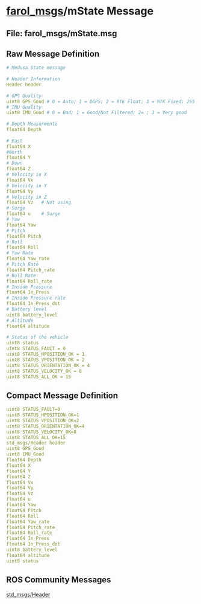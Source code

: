 [farol_msgs](README.md)/mState Message
===============================================

File: farol_msgs/mState.msg
----------------------------

Raw Message Definition
----------------------
```yaml
# Medusa State message  
  
# Header Information  
Header header  
  
# GPS Quality  
uint8 GPS_Good # 0 = Auto; 1 = DGPS; 2 = RTK Float; 3 = RTK Fixed; 255 = no GPS  
# IMU Quality  
uint8 IMU_Good # 0 = Bad; 1 = Good/Not Filtered; 2= ; 3 = Very good  
  
# Depth Measurmente  
float64 Depth  
  
# East   
float64 X  
#North  
float64 Y  
# Down  
float64 Z  
# Velocity in X  
float64 Vx  
# Velocity in Y  
float64 Vy  
# Velocity in Z  
float64 Vz   # Not using  
# Surge  
float64 u    # Surge  
# Yaw  
float64 Yaw  
# Pitch  
float64 Pitch  
# Roll  
float64 Roll  
# Yaw Rate  
float64 Yaw_rate  
# Pitch Rate  
float64 Pitch_rate  
# Roll Rate  
float64 Roll_rate  
# Inside Pressure  
float64 In_Press  
# Inside Pressure rate  
float64 In_Press_dot  
# Battery level  
uint8 battery_level  
# Altitude  
float64 altitude  
  
# Status of the vehicle  
uint8 status  
uint8 STATUS_FAULT = 0  
uint8 STATUS_HPOSITION_OK = 1  
uint8 STATUS_VPOSITION_OK = 2  
uint8 STATUS_ORIENTATION_OK = 4  
uint8 STATUS_VELOCITY_OK = 8  
uint8 STATUS_ALL_OK = 15  
```

Compact Message Definition
--------------------------
```yaml
uint8 STATUS_FAULT=0  
uint8 STATUS_HPOSITION_OK=1  
uint8 STATUS_VPOSITION_OK=2  
uint8 STATUS_ORIENTATION_OK=4  
uint8 STATUS_VELOCITY_OK=8  
uint8 STATUS_ALL_OK=15  
std_msgs/Header header  
uint8 GPS_Good  
uint8 IMU_Good  
float64 Depth  
float64 X  
float64 Y  
float64 Z  
float64 Vx  
float64 Vy  
float64 Vz  
float64 u  
float64 Yaw  
float64 Pitch  
float64 Roll  
float64 Yaw_rate  
float64 Pitch_rate  
float64 Roll_rate  
float64 In_Press  
float64 In_Press_dot  
uint8 battery_level  
float64 altitude  
uint8 status  
```

ROS Community Messages 
--------------------------
[std_msgs/Header](http://docs.ros.org/en/noetic/api/std_msgs/html/msg/Header.html)

